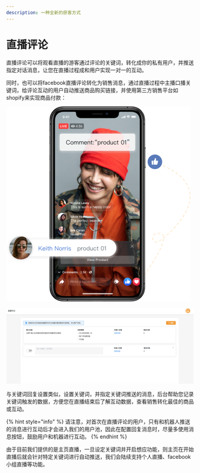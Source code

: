 ```yaml
---
description: 一种全新的获客方式
---
```


# 直播评论

直播评论可以将观看直播的游客通过评论的关键词，转化成你的私有用户，并推送指定对话消息，让您在直播过程成和用户实现一对一的互动。

同时，也可以将facebook直播评论转化为销售消息，通过直播过程中主播口播关键词，给评论互动的用户自动推送商品购买链接，并使用第三方销售平台如shopify来实现商品付款：

![&#x76F4;&#x64AD;&#x8BC4;&#x8BBA;](../.gitbook/assets/image%20%28194%29.png)

![&#x8BBE;&#x7F6E;&#x76F4;&#x64AD;&#x5173;&#x952E;&#x8BCD;](../.gitbook/assets/image%20%28203%29.png)

与关键词回复设置类似，设置关键词，并指定关键词推送的消息，后台帮助您记录关键词触发的数据，方便您在直播结束后了解互动数据，查看销售转化最佳的商品或互动。

{% hint style="info" %}
请注意，对首次在直播评论的用户，只有和机器人推送的消息进行互动后才会进入我们的用户池，因此在配置回复消息时，尽量多使用消息按钮，鼓励用户和机器进行互动。
{% endhint %}

由于目前我们提供的是主页直播，一旦设定关键词并开启想应功能，则主页在开始直播后就会针对特定关键词进行自动推送，我们会陆续支持个人直播、facebook小组直播等功能。

